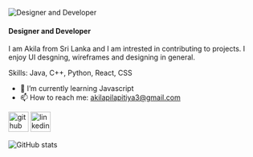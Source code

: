 
![Designer and Developer](https://media.licdn.com/dms/image/v2/D4D16AQFEWMpCZP_mtQ/profile-displaybackgroundimage-shrink_350_1400/profile-displaybackgroundimage-shrink_350_1400/0/1736672569076?e=1744848000&v=beta&t=r3_tcWJ2N3JVUUoJl_imOaa3Rgs1NaKOXrHmuF0OJm8)

#### Designer and Developer

I am Akila from Sri Lanka and I am intrested in contributing to projects.
I enjoy UI desgning, wireframes and designing in general.

Skills: Java, C++, Python, React, CSS 

- 🌱 I’m currently learning Javascript 
- 📫 How to reach me: akilapilapitiya3@gmail.com 


[<img src='https://cdn.jsdelivr.net/npm/simple-icons@3.0.1/icons/github.svg' alt='github' height='40'>](https://github.com/akilapilapitiya)  [<img src='https://cdn.jsdelivr.net/npm/simple-icons@3.0.1/icons/linkedin.svg' alt='linkedin' height='40'>](https://www.linkedin.com/in/akila-pilapitiya/)  

![GitHub stats](https://github-readme-stats.vercel.app/api?username=akilapilapitiya&show_icons=true)  








